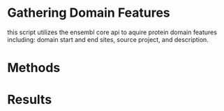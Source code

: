 # Gathering Domain Features
this script utilizes the ensembl core api to aquire protein domain
features including: domain start and end sites, source project, and description.

# Methods

# Results